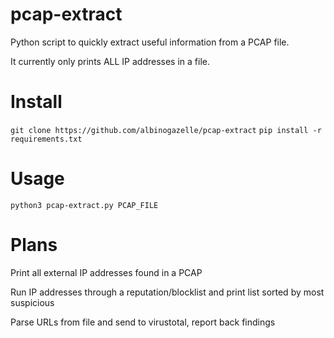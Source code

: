 # pcap-extract
Python script to quickly extract useful information from a PCAP file.

It currently only prints ALL IP addresses in a file.

# Install
`git clone https://github.com/albinogazelle/pcap-extract`
`pip install -r requirements.txt`

# Usage
`python3 pcap-extract.py PCAP_FILE`

# Plans

Print all external IP addresses found in a PCAP

Run IP addresses through a reputation/blocklist and print list sorted by most suspicious

Parse URLs from file and send to virustotal, report back findings